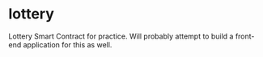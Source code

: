 # lottery

Lottery Smart Contract for practice. Will probably attempt to build a front-end application for this as well.
